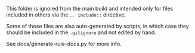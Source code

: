 This folder is ignored from the main build and intended
only for files included in others via the `.. include::`
directive.

Some of those files are also auto-generated by scripts,
in which case they should be included in the `.gitignore`
and not edited by hand.

See docs/generate-rule-docs.py for more info.
